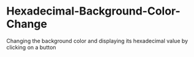 # Hexadecimal-Background-Color-Change
Changing the background color and displaying its hexadecimal value by clicking on a button
